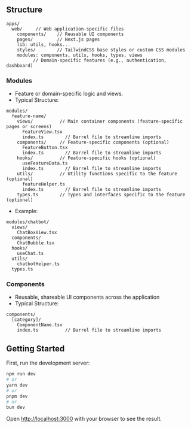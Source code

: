 ## Structure

```
apps/
  web/     // Web application-specific files
    components/    // Reusable UI components
    pages/         // Next.js pages
    lib: utils, hooks...
    styles/        // TailwindCSS base styles or custom CSS modules
    modules: components, utils, hooks, types, views
          // Domain-specific features (e.g., authentication, dashboard)
```

### Modules

- Feature or domain-specific logic and views.
- Typical Structure:

```
modules/
  feature-name/
    views/          // Main container components (feature-specific pages or screens)
      FeatureView.tsx
      index.ts        // Barrel file to streamline imports
    components/     // Feature-specific components (optional)
      FeatureButton.tsx
      index.ts        // Barrel file to streamline imports
    hooks/          // Feature-specific hooks (optional)
      useFeatureData.ts
      index.ts        // Barrel file to streamline imports  
    utils/          // Utility functions specific to the feature (optional)
      featureHelper.ts
      index.ts        // Barrel file to streamline imports
    types.ts        // Types and interfaces specific to the feature (optional)
```

- Example:

```
modules/chatbot/
  views/
    ChatBoxView.tsx
  components/
    ChatBubble.tsx
  hooks/
    useChat.ts
  utils/
    chatbotHelper.ts
  types.ts
```

### Components

- Reusable, shareable UI components across the application
- Typical Structure:

```
components/
  [category]/
    ComponentName.tsx
    index.ts          // Barrel file to streamline imports
```

## Getting Started

First, run the development server:

```bash
npm run dev
# or
yarn dev
# or
pnpm dev
# or
bun dev
```

Open [http://localhost:3000](http://localhost:3000) with your browser to see the result.


